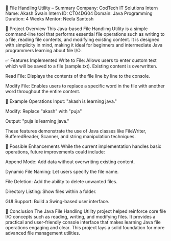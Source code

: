 🔧 File Handling Utility – Summary
Company: CodTech IT Solutions
Intern Name: Akash Swain
Intern ID:  CT04DG04
Domain: Java Programming
Duration: 4 Weeks
Mentor: Neela Santosh

📄 Project Overview
This Java-based File Handling Utility is a simple command-line tool that performs essential file operations such as writing to a file, reading file contents, and modifying existing content. It is designed with simplicity in mind, making it ideal for beginners and intermediate Java programmers learning about file I/O.

✅ Features Implemented
Write to File: Allows users to enter custom text which will be saved to a file (sample.txt). Existing content is overwritten.

Read File: Displays the contents of the file line by line to the console.

Modify File: Enables users to replace a specific word in the file with another word throughout the entire content.

🧪 Example Operations
Input: "akash is learning java."

Modify: Replace "akash" with "puja"

Output: "puja is learning java."

These features demonstrate the use of Java classes like FileWriter, BufferedReader, Scanner, and string manipulation techniques.

🔧 Possible Enhancements
While the current implementation handles basic operations, future improvements could include:

Append Mode: Add data without overwriting existing content.

Dynamic File Naming: Let users specify the file name.

File Deletion: Add the ability to delete unwanted files.

Directory Listing: Show files within a folder.

GUI Support: Build a Swing-based user interface.

🏁 Conclusion
The Java File Handling Utility project helped reinforce core file I/O concepts such as reading, writing, and modifying files. It provides a practical and user-friendly console interface that makes learning Java file operations engaging and clear. This project lays a solid foundation for more advanced file management utilities.

